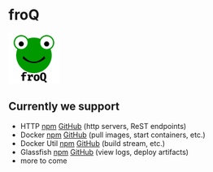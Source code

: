 # froQ

<img src="froq.png" width="100" alt="froQ logo" />

## Currently we support

- HTTP [npm](https://www.npmjs.com/package/froq-http) [GitHub](https://github.com/DaAitch/froq/tree/master/packages/froq-http/README.md) (http servers, ReST endpoints)
- Docker [npm](https://www.npmjs.com/package/froq-docker) [GitHub](https://github.com/DaAitch/froq/tree/master/packages/froq-docker/README.md) (pull images, start containers, etc.)
- Docker Util [npm](https://www.npmjs.com/package/froq-docker-util) [GitHub](https://github.com/DaAitch/froq/tree/master/packages/froq-docker-util/README.md) (build stream, etc.)
- Glassfish [npm](https://www.npmjs.com/package/froq-glassfish) [GitHub](https://github.com/DaAitch/froq/tree/master/packages/froq-glassfish/README.md) (view logs, deploy artifacts)
- more to come
